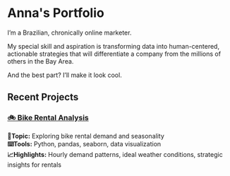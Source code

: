 
# Anna's Portfolio

I’m a Brazilian, chronically online marketer. 

My special skill and aspiration is transforming data into human-centered, actionable strategies that will differentiate a company from the millions of others in the Bay Area. 

And the best part? I’ll make it look cool. 

## Recent Projects

### [🚲 Bike Rental Analysis](./projects/bikes)

**📝Topic:** Exploring bike rental demand and seasonality  
**⌨️Tools:** Python, pandas, seaborn, data visualization  
**📈Highlights:** Hourly demand patterns, ideal weather conditions, strategic insights for rentals  
